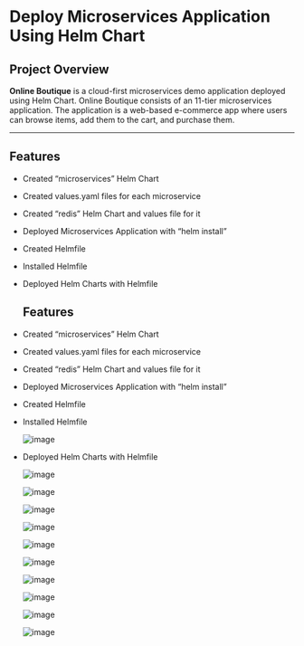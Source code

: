 # Deploy Microservices Application Using Helm Chart

## **Project Overview**
**Online Boutique** is a cloud-first microservices demo application deployed using Helm Chart. Online Boutique consists of an 11-tier microservices application. The application is a web-based e-commerce app where users can browse items,
add them to the cart, and purchase them. 

---

## **Features**
- Created “microservices” Helm Chart
- Created values.yaml files for each microservice
- Created “redis” Helm Chart and values file for it
- Deployed Microservices Application with “helm install”
- Created Helmfile
- Installed Helmfile
- Deployed Helm Charts with Helmfile

  ## **Features**
- Created “microservices” Helm Chart
- Created values.yaml files for each microservice
- Created “redis” Helm Chart and values file for it
- Deployed Microservices Application with “helm install”
- Created Helmfile
- Installed Helmfile

  ![image](https://github.com/user-attachments/assets/25bb87dc-9824-4e6b-bef5-fbd70edad1c2)

- Deployed Helm Charts with Helmfile

  ![image](https://github.com/user-attachments/assets/4bb8753b-8007-4be8-b71e-bc4d25aa32f1)
  

  ![image](https://github.com/user-attachments/assets/63bb6536-9324-4a1e-a0f1-67b6369b768b)


  ![image](https://github.com/user-attachments/assets/97ef4655-edb1-4526-815e-aee9843cdbc6)


  ![image](https://github.com/user-attachments/assets/d8483263-30e6-4674-bd9c-6bd325ea8048)


  ![image](https://github.com/user-attachments/assets/9626f662-9920-4b07-a6ee-655930f18d33)


  ![image](https://github.com/user-attachments/assets/57cabc66-0f4a-4e07-b997-c73955ffd66d)


  ![image](https://github.com/user-attachments/assets/a02a731e-c95b-40ad-aa20-a2ee5121446b)


  ![image](https://github.com/user-attachments/assets/5ad94178-5aed-4190-8141-b0c69105b3cb)


  ![image](https://github.com/user-attachments/assets/6dcfc2dd-eeb9-448a-b18f-a88798f3f9bb)


  ![image](https://github.com/user-attachments/assets/b8d37c89-b55a-4b81-a309-17d0fd4c02a8)





  








  


